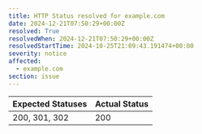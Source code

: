```yaml
---
title: HTTP Status resolved for example.com
date: 2024-12-21T07:50:29+00:00Z
resolved: True
resolvedWhen: 2024-12-21T07:50:29+00:00Z
resolvedStartTime: 2024-10-25T21:09:43.191474+00:00
severity: notice
affected:
  - example.com
section: issue
---
```


| Expected Statuses | Actual Status  |
|-------------------|----------------|
| 200, 301, 302 | 200 |
